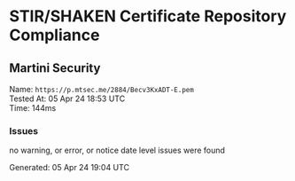 # STIR/SHAKEN Certificate Repository Compliance

## Martini Security

Name: `https://p.mtsec.me/2884/Becv3KxADT-E.pem`\
Tested At: 05 Apr 24 18:53 UTC\
Time: 144ms

### Issues

no warning, or error, or notice date level issues were found

Generated: 05 Apr 24 19:04 UTC